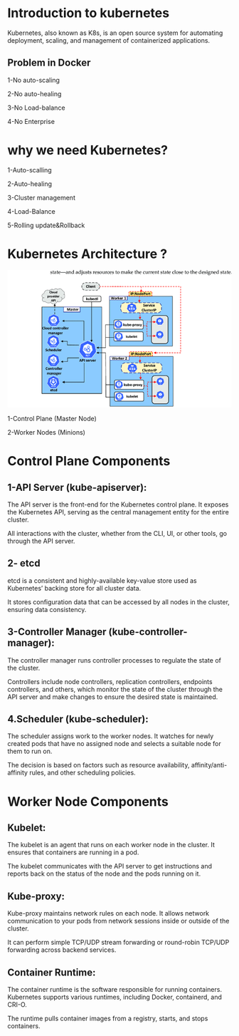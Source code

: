 # Introduction to kubernetes
Kubernetes, also known as K8s, is an open source system for automating deployment, scaling, and management of containerized applications.
## Problem in Docker
1-No auto-scaling

2-No auto-healing

3-No Load-balance

4-No Enterprise

# why we need Kubernetes?
1-Auto-scalling

2-Auto-healing

3-Cluster management

4-Load-Balance

5-Rolling update&Rollback

# Kubernetes Architecture ?
![Kubernetes Diagrame](../pictures/Kubernetes-architecture-diagrame.png)

1-Control Plane (Master Node)

2-Worker Nodes (Minions)
 # Control Plane Components 

 ## 1-API Server (kube-apiserver):

The API server is the front-end for the Kubernetes control plane. It exposes the Kubernetes API, serving as the central management entity for the entire cluster.

All interactions with the cluster, whether from the CLI, UI, or other tools, go through the API server.

## 2- etcd

etcd is a consistent and highly-available key-value store used as Kubernetes’ backing store for all cluster data.

It stores configuration data that can be accessed by all nodes in the cluster, ensuring data consistency.

## 3-Controller Manager (kube-controller-manager):

The controller manager runs controller processes to regulate the state of the cluster.

Controllers include node controllers, replication controllers, endpoints controllers, and others, which monitor the state of the cluster through the API server and make changes to ensure the desired state is maintained.

## 4.Scheduler (kube-scheduler):

The scheduler assigns work to the worker nodes. It watches for newly created pods that have no assigned node and selects a suitable node for them to run on.

The decision is based on factors such as resource availability, affinity/anti-affinity rules, and other scheduling policies.

# Worker Node Components 

## Kubelet:

The kubelet is an agent that runs on each worker node in the cluster. It ensures that containers are running in a pod.

The kubelet communicates with the API server to get instructions and reports back on the status of the node and the pods running on it.

## Kube-proxy:

Kube-proxy maintains network rules on each node. It allows network communication to your pods from network sessions inside or outside of the cluster.

It can perform simple TCP/UDP stream forwarding or round-robin TCP/UDP forwarding across backend services.

## Container Runtime:

The container runtime is the software responsible for running containers. Kubernetes supports various runtimes, including Docker, containerd, and CRI-O.

The runtime pulls container images from a registry, starts, and stops containers.



